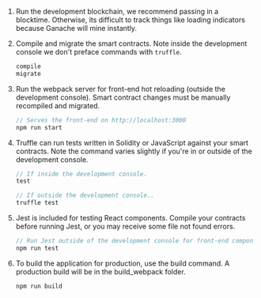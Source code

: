 
1. Run the development blockchain, we recommend passing in a blocktime. Otherwise, its difficult to track things like loading indicators because Ganache will mine instantly.

2. Compile and migrate the smart contracts. Note inside the development console we don't preface commands with `truffle`.
    ```javascript
    compile
    migrate
    ```

3. Run the webpack server for front-end hot reloading (outside the development console). Smart contract changes must be manually recompiled and migrated.
    ```javascript
    // Serves the front-end on http://localhost:3000
    npm run start
    ```

4. Truffle can run tests written in Solidity or JavaScript against your smart contracts. Note the command varies slightly if you're in or outside of the development console.
    ```javascript
    // If inside the development console.
    test

    // If outside the development console..
    truffle test
    ```

5. Jest is included for testing React components. Compile your contracts before running Jest, or you may receive some file not found errors.
    ```javascript
    // Run Jest outside of the development console for front-end component tests.
    npm run test
    ```

6. To build the application for production, use the build command. A production build will be in the build_webpack folder.
    ```javascript
    npm run build
